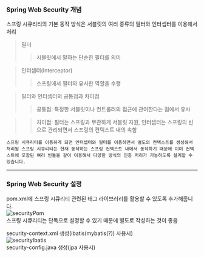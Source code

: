 ### Spring Web Security 개념

스프링 시큐리티의 기본 동작 방식은 서블릿의 여러 종류의 필터와 인터셉터를 이용해서 처리
> 필터
>> 서블릿에서 말하는 단순한 필터를 의미

> 인터셉터(Interceptor)
>> 스프링에서 필터와 유사한 역할을 수행

>필터와 인터셉터의 공통점과 차이점
>> 공통점: 특정한 서블릿이나 컨트롤러의 접근에 관여한다는 점에서 유사

>> 차이점: 필터는 스프링과 무관하게 서블릿 자원, 인터셉터는 스프링의 빈으로 관리되면서 스프링의 컨텍스트 내의 속함

``스프링 시큐리티를 이용하게 되면 인터셉터와 필터를 이용하면서 별도의 컨텍스트를 생성해서 처리됨
스프링 시큐리티는 현재 동작하는 스프링 컨텍스트 내에서 동작하기 때문에 이미 컨텍스트에 포함된 여러 빈들을
같이 이용해서 다양한 방식의 인증 처리가 가능하도록 설계할 수 있습니다.``

-------------

### Spring Web Security 설정

pom.xml에 스프링 시큐리티 관련된 태그 라이브러리를 활용할 수 있도록 추가해줍니다.<br>
![securityPom](https://user-images.githubusercontent.com/73210774/101458145-d8705a80-3979-11eb-9b64-520561591c6a.png)<br>
스프링 시큐리티는 단독으로 설정할 수 있기 때문에 별도로 작성하는 것이 좋음<br>

security-context.xml 생성(ibatis(mybatis(?)) 사용시)<br>
![securityIbatis](https://user-images.githubusercontent.com/73210774/101459248-5c771200-397b-11eb-95a0-1608df55fb55.png)<br>
security-config.java 생성(jpa 사용시)

